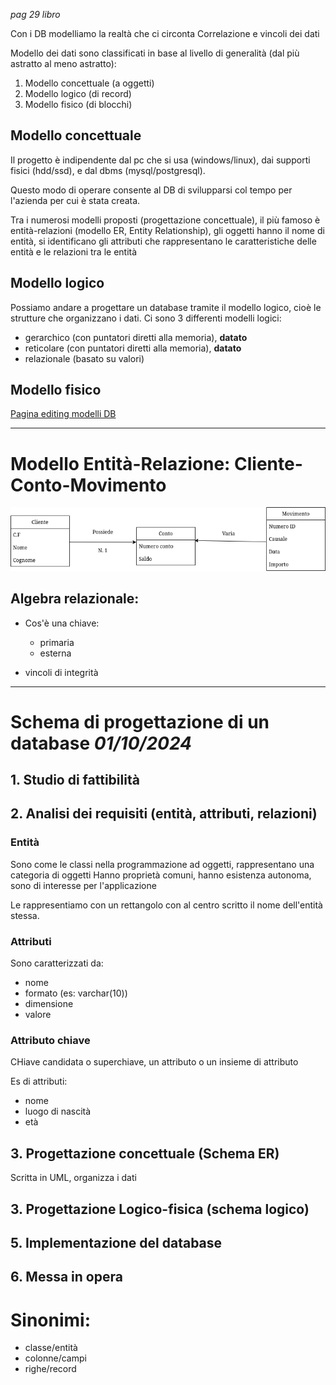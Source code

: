 *pag 29 libro*

Con i DB modelliamo la realtà che ci circonta
Correlazione e vincoli dei dati

Modello dei dati sono classificati in base al livello di generalità (dal più astratto al meno astratto):
1. Modello concettuale (a oggetti)
2. Modello logico (di record)
3. Modello fisico (di blocchi)

## Modello concettuale
Il progetto è indipendente dal pc che si usa (windows/linux), dai supporti fisici (hdd/ssd), e dal dbms (mysql/postgresql).

Questo modo di operare consente al DB di svilupparsi col tempo per l'azienda per cui è stata creata.

Tra i numerosi modelli proposti (progettazione concettuale), il più famoso è entità-relazioni (modello ER, Entity Relationship), gli oggetti hanno il nome di entità, si identificano gli attributi che rappresentano le caratteristiche delle entità e le relazioni tra le entità

## Modello logico
Possiamo andare a progettare un database tramite il modello logico, cioè le strutture che organizzano i dati.
Ci sono 3 differenti modelli logici:
- gerarchico (con puntatori diretti alla memoria), **datato**
- reticolare (con puntatori diretti alla memoria), **datato**
- relazionale (basato su valori)


## Modello fisico

[Pagina editing modelli DB](https://app.diagrams.net/?src=about#G1WzwBWvY8X0pON42iIPLclcSq2dSwiEIR#{"pageId"%3A"cDxCdpYFD2NNhVUvpleY"})

--- 

# Modello Entità-Relazione: Cliente-Conto-Movimento

![Modello Entità-relazioni](./immagini/database.webp)


## Algebra relazionale:
- Cos'è una chiave:
    - primaria
    - esterna

- vincoli di integrità



---

# Schema di progettazione di un database *01/10/2024*
## 1. Studio di fattibilità 
## 2. Analisi dei requisiti (entità, attributi, relazioni)
### Entità
Sono come le classi nella programmazione ad oggetti, rappresentano una categoria di oggetti 
Hanno proprietà comuni, hanno esistenza autonoma, sono di interesse per l'applicazione

Le rappresentiamo con un rettangolo con al centro scritto il nome dell'entità stessa.

### Attributi
Sono caratterizzati da:
- nome
- formato (es: varchar(10))
- dimensione
- valore

### Attributo chiave
CHiave candidata o superchiave, un attributo o un insieme di attributo 

Es di attributi:
- nome
- luogo di nascità
- età



## 3. Progettazione concettuale (Schema ER)

Scritta in UML, organizza i dati 

## 3. Progettazione Logico-fisica (schema logico)
## 5. Implementazione del database
## 6. Messa in opera 



# Sinonimi: 
- classe/entità
- colonne/campi
- righe/record 